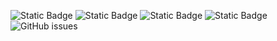 ![Static Badge](https://img.shields.io/badge/blacklists-60-000000) ![Static Badge](https://img.shields.io/badge/blacklisted-3111883-cc0000) ![Static Badge](https://img.shields.io/badge/whitelisted-2242-00CC00) ![Static Badge](https://img.shields.io/badge/streaming_blacklist-28106-000000) ![GitHub issues](https://img.shields.io/github/issues/fabriziosalmi/blacklists)
